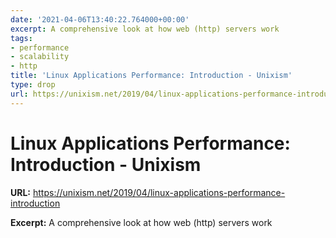 ```yaml
---
date: '2021-04-06T13:40:22.764000+00:00'
excerpt: A comprehensive look at how web (http) servers work
tags:
- performance
- scalability
- http
title: 'Linux Applications Performance: Introduction - Unixism'
type: drop
url: https://unixism.net/2019/04/linux-applications-performance-introduction
---
```


# Linux Applications Performance: Introduction - Unixism

**URL:** https://unixism.net/2019/04/linux-applications-performance-introduction

**Excerpt:** A comprehensive look at how web (http) servers work
